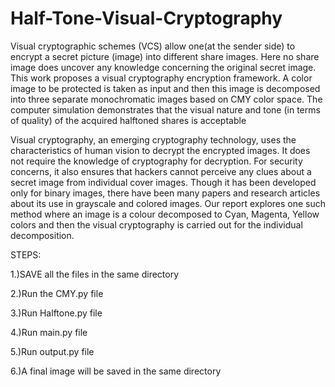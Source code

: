 # Half-Tone-Visual-Cryptography
Visual cryptographic schemes (VCS) allow one(at the sender side) to encrypt a secret picture (image) into different share images. Here no share image does uncover any knowledge concerning the original secret image. This work proposes a visual cryptography encryption framework. A color image to be protected is taken as input and then this image is decomposed into three separate monochromatic images based on CMY color space. The computer simulation demonstrates that the visual nature and tone (in terms of quality) of the acquired halftoned shares is acceptable

Visual cryptography, an emerging cryptography technology, uses the characteristics of human vision to decrypt the encrypted images. It does not require the knowledge of cryptography for decryption. For security concerns, it also ensures that hackers cannot perceive any clues about a secret image from individual cover images. Though it has been developed only for binary images, there have been many papers and research articles about its use in grayscale and colored images. Our report explores one such method where an image is a colour decomposed to Cyan, Magenta, Yellow colors and then the visual cryptography is carried out for the individual decomposition.


STEPS:

1.)SAVE all the files in the same directory

2.)Run the CMY.py file

3.)Run Halftone.py file

4.)Run main.py file

5.)Run output.py file

6.)A final image will be saved in the same directory
